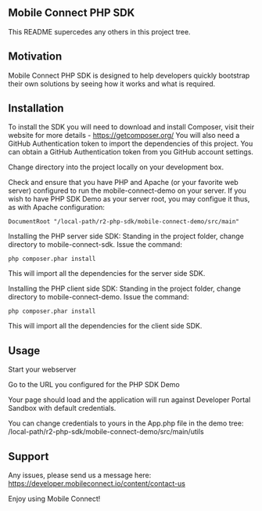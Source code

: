 ## Mobile Connect PHP SDK

This README supercedes any others in this project tree.

## Motivation

Mobile Connect PHP SDK is designed to help developers quickly bootstrap their own solutions by seeing how it works and what is required.

## Installation

To install the SDK you will need to download and install Composer, visit their website for more details - https://getcomposer.org/
You will also need a GitHub Authentication token to import the dependencies of this project. You can obtain a GitHub Authentication token from you GitHub account settings.

Change directory into the project locally on your development box.

Check and ensure that you have PHP and Apache (or your favorite web server) configured to run the mobile-connect-demo on your server.
If you wish to have PHP SDK Demo as your server root, you may configue it thus, as with Apache configuration:

```
DocumentRoot "/local-path/r2-php-sdk/mobile-connect-demo/src/main"
```

Installing the PHP server side SDK:
Standing in the project folder, change directory to mobile-connect-sdk.
Issue the command:

```
php composer.phar install
```

This will import all the dependencies for the server side SDK.

Installing the PHP client side SDK:
Standing in the project folder, change directory to mobile-connect-demo.
Issue the command:

```
php composer.phar install
```

This will import all the dependencies for the client side SDK.

## Usage

Start your webserver

Go to the URL you configured for the PHP SDK Demo

Your page should load and the application will run against Developer Portal Sandbox with default credentials.

You can change credentials to yours in the App.php file in the demo tree: /local-path/r2-php-sdk/mobile-connect-demo/src/main/utils

## Support

Any issues, please send us a message here: https://developer.mobileconnect.io/content/contact-us

Enjoy using Mobile Connect!
